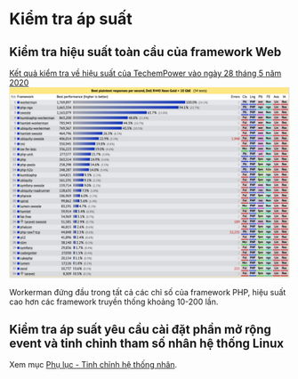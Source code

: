 # Kiểm tra áp suất

## Kiểm tra hiệu suất toàn cầu của framework Web
[Kết quả kiểm tra về hiệu suất của TechemPower vào ngày 28 tháng 5 năm 2020](https://www.techempower.com/benchmarks/#section=data-r19&hw=ph&test=plaintext&l=zik073-1r)
![](../images/screenshot_1591597887795.png)

Workerman đứng đầu trong tất cả các chỉ số của framework PHP, hiệu suất cao hơn các framework truyền thống khoảng 10-200 lần.

## Kiểm tra áp suất yêu cầu cài đặt phần mở rộng event và tinh chỉnh tham số nhân hệ thống Linux
Xem mục [Phụ lục - Tinh chỉnh hệ thống nhân](kernel-optimization.md).
